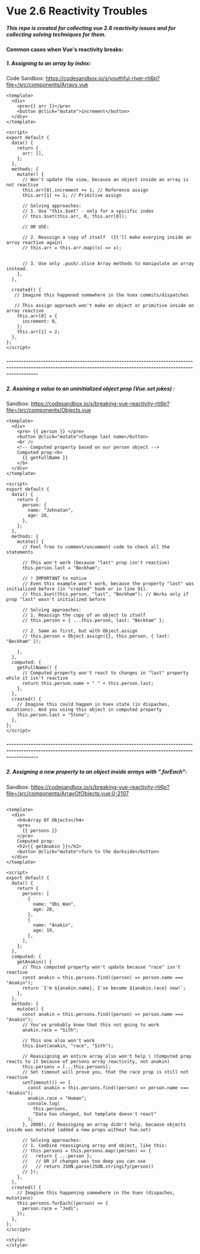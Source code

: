 #  Vue 2.6 Reactivity Troubles
##### *This repo is created for collecting vue 2.6 reactivity issues and for collecting solving techniques for them.* 



#### Common cases when Vue's reactivity breaks:

##### 1. Assigning to an array by index:
Code Sandbox: https://codesandbox.io/s/youthful-river-rti6p?file=/src/components/Arrays.vue

```vue
<template>
  <div>
    <pre>{{ arr }}</pre>
    <button @click="mutate">increment</button>
  </div>
</template>

<script>
export default {
  data() {
    return {
      arr: [],
    };
  },
  methods: {
    mutate() {
      // Won't update the view, because an object inside an array is not reactive
      this.arr[0].increment += 1; // Reference assign
      this.arr[1] += 1; // Primitive assign
      
      // Solving approaches:
      // 1. Use "this.$set" - only for a spicific index
      // this.$set(this.arr, 0, this.arr[0]);
      
      // OR USE:
      
      // 2. Reassign a copy of itself  (It'll make everying inside an array reactive again)
      // this.arr = this.arr.map((x) => x);
      
      
      // 3. Use only .push/.slice Array methods to manipulate an array instead.
    },
  },

  created() {
   // Imagine this happened somewhere in the Vuex commits/dispatches
   
   // This assign approach won't make an object or primitive inside an array reactive
    this.arr[0] = {
      increment: 0,
    };
    this.arr[1] = 2;
  },
};
</script>

```
##### ---------------------------------------------------------------------------------------------------------------------------------------------------------------------

##### 2. Assining a value to an uninitialized object prop (Vue.set jokes) :
Sandbox: https://codesandbox.io/s/breaking-vue-reactivity-rti6p?file=/src/components/Objects.vue
```Vue
<template>
  <div>
    <pre> {{ person }} </pre>
    <button @click="mutate">Change last name</button>
    <br />
    <!-- Computed property based on our person object -->
    Computed prop:<b>
      {{ getFullName }}
    </b>
  </div>
</template>

<script>
export default {
  data() {
    return {
      person: {
        name: "Johnatan",
        age: 20,
      },
    };
  },
  methods: {
    mutate() {
      // Feel free to comment/uncomment code to check all the statements

      // This won't work (because "last" prop isn't reactive)
      this.person.last = "Beckham";

      // ! IMPORTANT to notice
      // Even this example won't work, because the property "last" was initialized before (in "created" hook or in line 91).
      // this.$set(this.person, "last", "Beckham"); // Works only if prop "last" wasn't initialized before

      // Solving approaches:
      // 1. Reassign the copy of an object to itself
      // this.person = { ...this.person, last: "Beckham" };

      // 2. Same as first, but with Object.assign
      // this.person = Object.assign({}, this.person, { last: "Beckham" });
      
    },
  },
  computed: {
    getFullName() {
      // Computed property won't react to changes in "last" property while it isn't reactive
      return this.person.name + " " + this.person.last;
    },
  },
  created() {
    // Imagine this could happen in Vuex state (in dispaches, mutations). And you using this object in computed property
    this.person.last = "Stone";
  },
};
</script>

```
##### ---------------------------------------------------------------------------------------------------------------------------------------------------------------------

##### 2. Assigning a new property to an object inside arrays with ".forEach":
Sandbox: https://codesandbox.io/s/breaking-vue-reactivity-rti6p?file=/src/components/ArrayOfObjects.vue:0-2107
```Vue

<template>
  <div>
    <h4>Array Of Objects</h4>
    <pre>
      {{ persons }}
    </pre>
    Computed prop:
    <h2>{{ getAnakin }}</h2>
    <button @click="mutate">Turn to the darkside</button>
  </div>
</template>

<script>
export default {
  data() {
    return {
      persons: [
        {
          name: "Obi Wan",
          age: 28,
        },
        {
          name: "Anakin",
          age: 19,
        },
      ],
    };
  },
  computed: {
    getAnakin() {
      // This computed property won't update because "race" isn't reactive
      const anakin = this.persons.find((person) => person.name === "Anakin");
      return `I'm ${anakin.name}, I've become ${anakin.race} now!`;
    },
  },
  methods: {
    mutate() {
      const anakin = this.persons.find((person) => person.name === "Anakin");
      // You've probably know that this not going to work
      anakin.race = "Sith";

      // This one also won't work
      this.$set(anakin, "race", "Sith");

      // Reassigning an entire array also won't help \ (Computed prop reacts to it because of persons array reactivity, not anakin)
      this.persons = [...this.persons];
      // Set timeout will prove you, that the race prop is still not reactive
      setTimeout(() => {
        const anakin = this.persons.find((person) => person.name === "Anakin");
        anakin.race = "Human";
        console.log(
          this.persons,
          "Data has changed, but template doesn't react"
        );
      }, 2000); // Reassiging an array didn't help, because objects inside was mutated (added a new props without Vue.set)

      // Solving approaches:
      // 1. Combine reassigning array and object, like this:
      // this.persons = this.persons.map((person) => {
      //   return { ...person };
      //   // OR if changes was too deep you can use
      //   // return JSON.parse(JSON.stringify(person))
      // });
    },
  },
  created() {
    // Imagine this happening somewhere in the Vuex (dispaches, mutations)
    this.persons.forEach((person) => {
      person.race = "Jedi";
    });
  },
};
</script>

<style>
</style>


```



